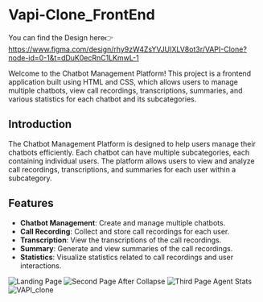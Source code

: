 # Vapi-Clone_FrontEnd

You can find the Design here👉
https://www.figma.com/design/rhy9zW4ZsYVJUIXLV8ot3r/VAPI-Clone?node-id=0-1&t=dDuK0ecRnC1LKmwL-1

Welcome to the Chatbot Management Platform! This project is a frontend application built using HTML and CSS, which allows users to manage multiple chatbots, view call recordings, transcriptions, summaries, and various statistics for each chatbot and its subcategories.


## Introduction

The Chatbot Management Platform is designed to help users manage their chatbots efficiently. Each chatbot can have multiple subcategories, each containing individual users. The platform allows users to view and analyze call recordings, transcriptions, and summaries for each user within a subcategory.

## Features

- **Chatbot Management**: Create and manage multiple chatbots.
- **Call Recording**: Collect and store call recordings for each user.
- **Transcription**: View the transcriptions of the call recordings.
- **Summary**: Generate and view summaries of the call recordings.
- **Statistics**: Visualize statistics related to call recordings and user interactions.

![Landing Page](https://github.com/PramudithaN/Vapi-Clone_FrontEnd/assets/79605208/00185521-7fd2-4078-a3d0-fdb549a1bbd4)
![Second Page After Collapse](https://github.com/PramudithaN/Vapi-Clone_FrontEnd/assets/79605208/0f790818-17c6-4316-bd73-a8fa49074f39)
![Third Page Agent Stats](https://github.com/PramudithaN/Vapi-Clone_FrontEnd/assets/79605208/d779c8fa-c421-4e9a-9a59-f1e6d472aadc)
![VAPI_clone](https://github.com/PramudithaN/Vapi-Clone_FrontEnd/assets/79605208/c74ef843-57bc-48bf-8d8a-175db56bc74d)
